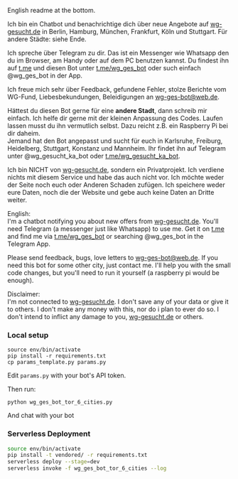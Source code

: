 English readme at the bottom.

Ich bin ein Chatbot und benachrichtige dich über neue Angebote auf [wg-gesucht.de]() in Berlin, Hamburg, München,
Frankfurt, Köln und Stuttgart. Für andere Städte: siehe Ende. 

Ich spreche über Telegram zu dir. Das ist ein Messenger  wie Whatsapp den du im Browser, am Handy oder auf dem PC
benutzen kannst. Du findest ihn auf [t.me]() und diesen Bot unter [t.me/wg_ges_bot]() oder such einfach @wg_ges_bot in
der App.

Ich freue mich sehr über Feedback, gefundene Fehler, stolze Berichte vom WG-Fund, Liebesbekundungen, Beleidigungen an 
[wg-ges-bot@web.de]().

Hättest du diesen Bot gerne für eine **andere Stadt**, dann schreib mir einfach. Ich helfe dir gerne mit der kleinen 
Anpassung des Codes. Laufen lassen musst du ihn vermutlich selbst. Dazu reicht z.B. ein Raspberry Pi bei dir 
daheim.  
Jemand hat den Bot angepasst und sucht für euch in Karlsruhe, Freiburg, Heidelberg, Stuttgart, Konstanz und 
Mannheim. Ihr findet ihn auf Telegram unter @wg_gesucht_ka_bot oder [t.me/wg_gesucht_ka_bot]().

Ich bin NICHT von [wg-gesucht.de](), sondern ein Privatprojekt. Ich verdiene nichts mit diesem Service und habe das auch
nicht vor. Ich möchte weder der Seite noch euch oder Anderen Schaden zufügen. Ich speichere weder eure Daten, noch die
der Website und gebe auch keine Daten an Dritte weiter.

English:  
I'm a chatbot notifying you about new offers from [wg-gesucht.de](). You'll need Telegram (a messenger just like 
Whatsapp) to use me. Get it on [t.me]() and find me via [t.me/wg_ges_bot]() or searching @wg_ges_bot in the Telegram App.

Please send feedback, bugs, love letters to [wg-ges-bot@web.de](). If you need this bot for some other city, just contact
me. I'll help you with the small code changes, but you'll need to run it yourself (a raspberry pi would be enough).

Disclaimer:  
I'm not connected to [wg-gesucht.de](). I don't save any of your data or give it to others. I don't make any money with 
this, nor do i plan to ever do so. I don't intend to inflict any damage to you, [wg-gesucht.de]() or others.

### Local setup
```
source env/bin/activate
pip install -r requirements.txt
cp params_template.py params.py
```
Edit `params.py` with your bot's API token.

Then run:
```
python wg_ges_bot_tor_6_cities.py
```

And chat with your bot

### Serverless Deployment 
```sh
source env/bin/activate
pip install -t vendored/ -r requirements.txt
serverless deploy --stage=dev
serverless invoke -f wg_ges_bot_tor_6_cities --log
```
